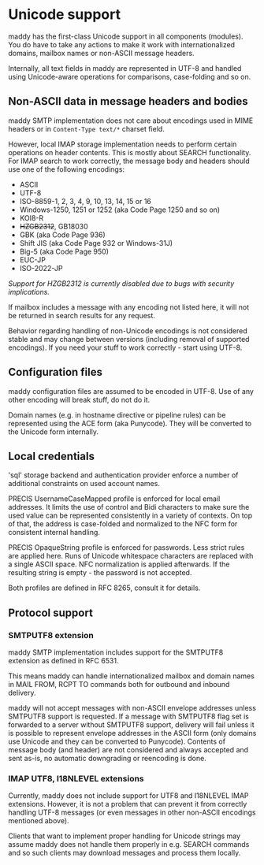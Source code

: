 # Unicode support

maddy has the first-class Unicode support in all components (modules). You do
have to take any actions to make it work with internationalized domains,
mailbox names or non-ASCII message headers.

Internally, all text fields in maddy are represented in UTF-8 and handled using
Unicode-aware operations for comparisons, case-folding and so on.

## Non-ASCII data in message headers and bodies

maddy SMTP implementation does not care about encodings used in MIME headers or
in `Content-Type text/*` charset field.

However, local IMAP storage implementation needs to perform certain operations
on header contents. This is mostly about SEARCH functionality. For IMAP search
to work correctly, the message body and headers should use one of the following
encodings:

- ASCII
- UTF-8
- ISO-8859-1, 2, 3, 4, 9, 10, 13, 14, 15 or 16
- Windows-1250, 1251 or 1252 (aka Code Page 1250 and so on)
- KOI8-R
- ~~HZGB2312~~, GB18030
- GBK (aka Code Page 936)
- Shift JIS (aka Code Page 932 or Windows-31J)
- Big-5 (aka Code Page 950)
- EUC-JP
- ISO-2022-JP

_Support for HZGB2312 is currently disabled due to bugs with security
implications._

If mailbox includes a message with any encoding not listed here, it will not
be returned in search results for any request.

Behavior regarding handling of non-Unicode encodings is not considered stable
and may change between versions (including removal of supported encodings). If
you need your stuff to work correctly - start using UTF-8.

## Configuration files

maddy configuration files are assumed to be encoded in UTF-8. Use of any other
encoding will break stuff, do not do it.

Domain names (e.g. in hostname directive or pipeline rules) can be represented
using the ACE form (aka Punycode). They will be converted to the Unicode form
internally.

## Local credentials

'sql' storage backend and authentication provider enforce a number of additional
constraints on used account names.

PRECIS UsernameCaseMapped profile is enforced for local email addresses.
It limits the use of control and Bidi characters to make sure the used value
can be represented consistently in a variety of contexts. On top of that, the
address is case-folded and normalized to the NFC form for consistent internal
handling.

PRECIS OpaqueString profile is enforced for passwords. Less strict rules are
applied here. Runs of Unicode whitespace characters are replaced with a single
ASCII space. NFC normalization is applied afterwards. If the resulting string
is empty - the password is not accepted.

Both profiles are defined in RFC 8265, consult it for details.

## Protocol support

### SMTPUTF8 extension

maddy SMTP implementation includes support for the SMTPUTF8 extension as
defined in RFC 6531.

This means maddy can handle internationalized mailbox and domain names in MAIL
FROM, RCPT TO commands both for outbound and inbound delivery.

maddy will not accept messages with non-ASCII envelope addresses unless
SMTPUTF8 support is requested. If a message with SMTPUTF8 flag set is forwarded
to a server without SMTPUTF8 support, delivery will fail unless it is possible
to represent envelope addresses in the ASCII form (only domains use Unicode and
they can be converted to Punycode). Contents of message body (and header) are
not considered and always accepted and sent as-is, no automatic downgrading or
reencoding is done.

### IMAP UTF8, I18NLEVEL extensions

Currently, maddy does not include support for UTF8 and I18NLEVEL IMAP
extensions. However, it is not a problem that can prevent it from correctly
handling UTF-8 messages (or even messages in other non-ASCII encodings
mentioned above).

Clients that want to implement proper handling for Unicode strings may assume
maddy does not handle them properly in e.g. SEARCH commands and so such clients
may download messages and process them locally.
